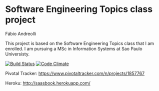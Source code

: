 # Software Engineering Topics class project

Fábio Andreolli

This project is based on the Software Engineering Topics class that I am enrolled.
I am pursuing a MSc in Information Systems at Sao Paulo Universisty.


[![Build Status](https://travis-ci.org/andreolli/saasbook.svg?branch=master)](https://travis-ci.org/andreolli/saasbook) 
[![Code Climate](https://codeclimate.com/github/andreolli/saasbook/badges/gpa.svg)](https://codeclimate.com/github/andreolli/saasbook) 


Pivotal Tracker: https://www.pivotaltracker.com/n/projects/1857767

Heroku: http://saasbook.herokuapp.com/